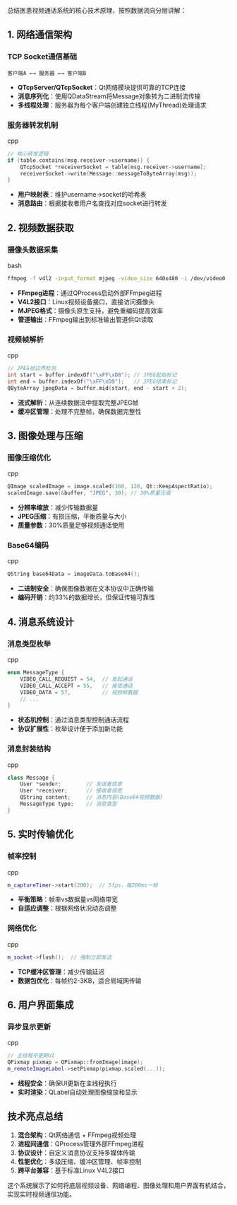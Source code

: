 总结医患视频通话系统的核心技术原理，按照数据流向分层讲解：

## 1. 网络通信架构

### TCP Socket通信基础

```
客户端A ←→ 服务器 ←→ 客户端B
```

- **QTcpServer/QTcpSocket**：Qt网络模块提供可靠的TCP连接
- **消息序列化**：使用QDataStream将Message对象转为二进制流传输
- **多线程处理**：服务器为每个客户端创建独立线程(MyThread)处理请求

### 服务器转发机制

cpp

```cpp
// 核心转发逻辑
if (table.contains(msg.receiver->username)) {
    QTcpSocket *receiverSocket = table[msg.receiver->username];
    receiverSocket->write(Message::messageToByteArray(msg));
}
```

- **用户映射表**：维护username→socket的哈希表
- **消息路由**：根据接收者用户名查找对应socket进行转发

## 2. 视频数据获取

### 摄像头数据采集

bash

```bash
ffmpeg -f v4l2 -input_format mjpeg -video_size 640x480 -i /dev/video0 -f image2pipe -vcodec copy -
```

- **FFmpeg进程**：通过QProcess启动外部FFmpeg进程
- **V4L2接口**：Linux视频设备接口，直接访问摄像头
- **MJPEG格式**：摄像头原生支持，避免重编码提高效率
- **管道输出**：FFmpeg输出到标准输出管道供Qt读取

### 视频帧解析

cpp

```cpp
// JPEG帧边界检测
int start = buffer.indexOf("\xFF\xD8"); // JPEG起始标记
int end = buffer.indexOf("\xFF\xD9");   // JPEG结束标记
QByteArray jpegData = buffer.mid(start, end - start + 2);
```

- **流式解析**：从连续数据流中提取完整JPEG帧
- **缓冲区管理**：处理不完整帧，确保数据完整性

## 3. 图像处理与压缩

### 图像压缩优化

cpp

```cpp
QImage scaledImage = image.scaled(160, 120, Qt::KeepAspectRatio);
scaledImage.save(&buffer, "JPEG", 30); // 30%质量压缩
```

- **分辨率缩放**：减少传输数据量
- **JPEG压缩**：有损压缩，平衡质量与大小
- **质量参数**：30%质量足够视频通话使用

### Base64编码

cpp

```cpp
QString base64Data = imageData.toBase64();
```

- **二进制安全**：确保图像数据在文本协议中正确传输
- **编码开销**：约33%的数据增长，但保证传输可靠性

## 4. 消息系统设计

### 消息类型枚举

cpp

```cpp
enum MessageType {
    VIDEO_CALL_REQUEST = 54,  // 发起通话
    VIDEO_CALL_ACCEPT = 55,   // 接受通话
    VIDEO_DATA = 57,          // 视频帧数据
    // ...
}
```

- **状态机控制**：通过消息类型控制通话流程
- **协议扩展性**：枚举设计便于添加新功能

### 消息封装结构

cpp

```cpp
class Message {
    User *sender;        // 发送者信息
    User *receiver;      // 接收者信息
    QString content;     // 消息内容(Base64视频数据)
    MessageType type;    // 消息类型
}
```

## 5. 实时传输优化

### 帧率控制

cpp

```cpp
m_captureTimer->start(200);  // 5fps，每200ms一帧
```

- **平衡策略**：帧率vs数据量vs网络带宽
- **自适应调整**：根据网络状况动态调整

### 网络优化

cpp

```cpp
m_socket->flush();  // 强制立即发送
```

- **TCP缓冲区管理**：减少传输延迟
- **数据包优化**：每帧约2-3KB，适合局域网传输

## 6. 用户界面集成

### 异步显示更新

cpp

```cpp
// 主线程中更新UI
QPixmap pixmap = QPixmap::fromImage(image);
m_remoteImageLabel->setPixmap(pixmap.scaled(...));
```

- **线程安全**：确保UI更新在主线程执行
- **实时渲染**：QLabel自动处理图像缩放和显示

## 技术亮点总结

1. **混合架构**：Qt网络通信 + FFmpeg视频处理
2. **进程间通信**：QProcess管理外部FFmpeg进程
3. **协议设计**：自定义消息协议支持多媒体传输
4. **性能优化**：多级压缩、缓冲区管理、帧率控制
5. **跨平台兼容**：基于标准Linux V4L2接口

这个系统展示了如何将底层视频设备、网络编程、图像处理和用户界面有机结合，实现实时视频通信功能。